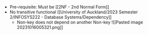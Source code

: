 - Pre-requisite: Must be [[2NF - 2nd Normal Form]]
- No transitive functional [[University of Auckland/2023 Semester 2/INFOSYS222 - Database Systems/Dependency]]
	- Non-key does not depend on another Non-key
![[Pasted image 20231016005321.png]]
